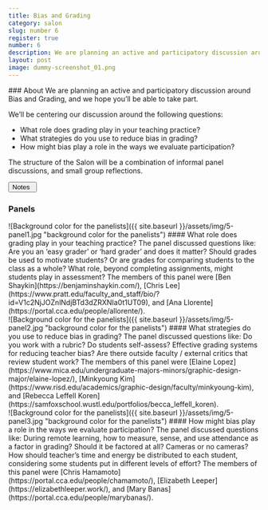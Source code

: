 ```yaml
---
title: Bias and Grading
category: salon
slug: number 6
register: true
number: 6
description: We are planning an active and participatory discussion around Bias and Grading, and we hope you’ll be able to take part.
layout: post
image: dummy-screenshot_01.png
---
```

<section class="intro-material" markdown="1">
<div class="intro-text" markdown="1">
### About
We are planning an active and participatory discussion around Bias and Grading, and we hope you’ll be able to take part.

We’ll be centering our discussion around the following questions:
* What role does grading play in your teaching practice?
* What strategies do you use to reduce bias in grading?
* How might bias play a role in the ways we evaluate participation?

The structure of the Salon will be a combination of informal panel discussions, and small group reflections.
</div>
<div class="intro-button">
<a href="https://docs.google.com/document/d/1UxXIfkFKuE6lp8A3V_GB5e1JWKTtPIVZZFo7BHTlzCo/edit"><button>Notes&ensp;<i class="fas fa-long-arrow-alt-down"></i></button></a>
</div>
</section>

### Panels
<section class="presenter-container-odd" markdown="1">
<article markdown="1">
![Background color for the panelists]({{ site.baseurl }}/assets/img/5-panel1.jpg "background color for the panelists")
#### What role does grading play in your teaching practice?
The panel discussed questions like: Are you an ‘easy grader’ or ‘hard grader’ and does it matter? Should grades be used to motivate students? Or are grades for comparing students to the class as a whole? What role, beyond completing assignments, might students play in assessment? The members of this panel were [Ben Shaykin](https://benjaminshaykin.com/), [Chris Lee](https://www.pratt.edu/faculty_and_staff/bio/?id=V1c2NjJOZnlNdjBTd3dZRXNIa0t1UT09), and [Ana Llorente](https://portal.cca.edu/people/allorente/).
</article>

<article markdown="1">
![Background color for the panelists]({{ site.baseurl }}/assets/img/5-panel2.jpg "background color for the panelists")
#### What strategies do you use to reduce bias in grading?
The panel discussed questions like: Do you work with a rubric? Do students self-assess? Effective grading systems for reducing teacher bias? Are there outside faculty / external critics that review student work? The members of this panel were [Elaine Lopez](https://www.mica.edu/undergraduate-majors-minors/graphic-design-major/elaine-lopez/), [Minkyoung Kim](https://www.risd.edu/academics/graphic-design/faculty/minkyoung-kim), and [Rebecca Leffell Koren](https://samfoxschool.wustl.edu/portfolios/becca_leffell_koren).
</article>

<article markdown="1">
![Background color for the panelists]({{ site.baseurl }}/assets/img/5-panel3.jpg "background color for the panelists")
#### How might bias play a role in the ways we evaluate participation?
The panel discussed questions like: During remote learning, how to measure, sense, and use attendance as a factor in grading? Should it be factored at all? Cameras or no cameras? How should teacher’s time and energy be distributed to each student, considering some students put in different levels of effort? The members of this panel were [Chris Hamamoto](https://portal.cca.edu/people/chamamoto/), [Elizabeth Leeper](https://elizabethleeper.work/), and [Mary Banas](https://portal.cca.edu/people/marybanas/).
</article>

</section>
